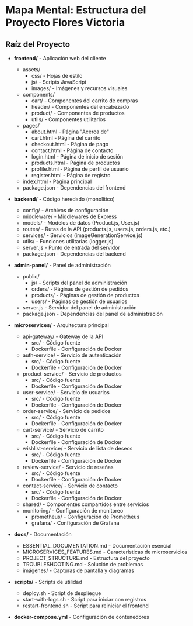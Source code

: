 # Mapa Mental: Estructura del Proyecto Flores Victoria

## Raíz del Proyecto
- **frontend/** - Aplicación web del cliente
  - assets/
    - css/ - Hojas de estilo
    - js/ - Scripts JavaScript
    - images/ - Imágenes y recursos visuales
  - components/
    - cart/ - Componentes del carrito de compras
    - header/ - Componentes del encabezado
    - product/ - Componentes de productos
    - utils/ - Componentes utilitarios
  - pages/
    - about.html - Página "Acerca de"
    - cart.html - Página del carrito
    - checkout.html - Página de pago
    - contact.html - Página de contacto
    - login.html - Página de inicio de sesión
    - products.html - Página de productos
    - profile.html - Página de perfil de usuario
    - register.html - Página de registro
  - index.html - Página principal
  - package.json - Dependencias del frontend

- **backend/** - Código heredado (monolítico)
  - config/ - Archivos de configuración
  - middleware/ - Middlewares de Express
  - models/ - Modelos de datos (Product.js, User.js)
  - routes/ - Rutas de la API (products.js, users.js, orders.js, etc.)
  - services/ - Servicios (imageGenerationService.js)
  - utils/ - Funciones utilitarias (logger.js)
  - server.js - Punto de entrada del servidor
  - package.json - Dependencias del backend

- **admin-panel/** - Panel de administración
  - public/
    - js/ - Scripts del panel de administración
    - orders/ - Páginas de gestión de pedidos
    - products/ - Páginas de gestión de productos
    - users/ - Páginas de gestión de usuarios
  - server.js - Servidor del panel de administración
  - package.json - Dependencias del panel de administración

- **microservices/** - Arquitectura principal
  - api-gateway/ - Gateway de la API
    - src/ - Código fuente
    - Dockerfile - Configuración de Docker
  - auth-service/ - Servicio de autenticación
    - src/ - Código fuente
    - Dockerfile - Configuración de Docker
  - product-service/ - Servicio de productos
    - src/ - Código fuente
    - Dockerfile - Configuración de Docker
  - user-service/ - Servicio de usuarios
    - src/ - Código fuente
    - Dockerfile - Configuración de Docker
  - order-service/ - Servicio de pedidos
    - src/ - Código fuente
    - Dockerfile - Configuración de Docker
  - cart-service/ - Servicio de carrito
    - src/ - Código fuente
    - Dockerfile - Configuración de Docker
  - wishlist-service/ - Servicio de lista de deseos
    - src/ - Código fuente
    - Dockerfile - Configuración de Docker
  - review-service/ - Servicio de reseñas
    - src/ - Código fuente
    - Dockerfile - Configuración de Docker
  - contact-service/ - Servicio de contacto
    - src/ - Código fuente
    - Dockerfile - Configuración de Docker
  - shared/ - Componentes compartidos entre servicios
  - monitoring/ - Configuración de monitoreo
    - prometheus/ - Configuración de Prometheus
    - grafana/ - Configuración de Grafana

- **docs/** - Documentación
  - ESSENTIAL_DOCUMENTATION.md - Documentación esencial
  - MICROSERVICES_FEATURES.md - Características de microservicios
  - PROJECT_STRUCTURE.md - Estructura del proyecto
  - TROUBLESHOOTING.md - Solución de problemas
  - imágenes/ - Capturas de pantalla y diagramas

- **scripts/** - Scripts de utilidad
  - deploy.sh - Script de despliegue
  - start-with-logs.sh - Script para iniciar con registros
  - restart-frontend.sh - Script para reiniciar el frontend

- **docker-compose.yml** - Configuración de contenedores